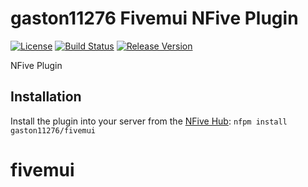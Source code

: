 # gaston11276 Fivemui NFive Plugin
[![License](https://img.shields.io/github/license/gaston11276/fivemui.svg)](LICENSE)
[![Build Status](https://img.shields.io/appveyor/ci/gaston11276/fivemui/master.svg)](https://ci.appveyor.com/project/gaston11276/fivemui)
[![Release Version](https://img.shields.io/github/release/gaston11276/fivemui/all.svg)](https://github.com/gaston11276/fivemui/releases)

NFive Plugin

## Installation
Install the plugin into your server from the [NFive Hub](https://hub.nfive.io/gaston11276/fivemui): `nfpm install gaston11276/fivemui`
# fivemui

